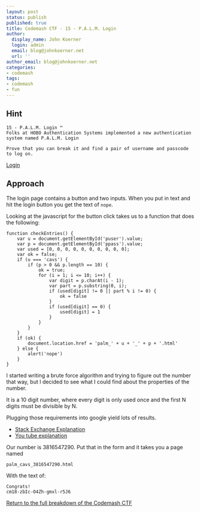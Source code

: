 ```yaml
---
layout: post
status: publish
published: true
title: Codemash CTF - 15 - P.A.L.M. Login
author:
  display_name: John Koerner
  login: admin
  email: blog@johnkoerner.net
  url: ''
author_email: blog@johnkoerner.net
categories:
- codemash
tags:
- codemash
- fun
---
```


Hint
---
```
15 - P.A.L.M. Login ™
Folks at HOBO Authentication Systems implemented a new authentication system named P.A.L.M. Login

Prove that you can break it and find a pair of username and passcode to log on.
```
[Login](https://codemash.hacking-lab.com/codemash/palm.html)


Approach
---
The login page contains a button and two inputs. When you put in text and hit the login button you get the text of `nope`.

Looking at the javascript for the button click takes us to a function that does the following:

```
function checkEntries() {
    var u = document.getElementById('puser').value;
    var p = document.getElementById('ppass').value;
    var used = [0, 0, 0, 0, 0, 0, 0, 0, 0, 0];
    var ok = false;
    if (u === 'cavs') {
        if (p > 0 && p.length == 10) {
            ok = true;
            for (i = 1; i <= 10; i++) {
                var digit = p.charAt(i - 1);
                var part = p.substring(0, i);
                if (used[digit] != 0 || part % i != 0) {
                    ok = false
                }
                if (used[digit] == 0) {
                    used[digit] = 1
                }
            }
        }
    }
    if (ok) {
        document.location.href = 'palm_' + u + '_' + p + '.html'
    } else {
        alert('nope')
    }
}
```

I started writing a brute force algorithm and trying to figure out the number that way, but I decided to see what I could find about the properties of the number.

It is a 10 digit number, where every digit is only used once and the first N digits must be divisible by N.

Plugging those requirements into google yield lots of results.

- [Stack Exchange Explanation](https://mindyourdecisions.com/blog/2016/04/10/find-the-10-digit-number-where-n-digits-are-divisible-by-n-sunday-puzzle/)
- [You tube explanation](https://mindyourdecisions.com/blog/2016/04/10/find-the-10-digit-number-where-n-digits-are-divisible-by-n-sunday-puzzle/)

Our number is 3816547290. Put that in the form and it takes you a page named

`palm_cavs_3816547290.html`

With the text of:

```
Congrats!
cm18-zbIc-O4Zh-gmxl-r5J6
```



[Return to the full breakdown of the Codemash CTF](/codemash/codemash-ctf-breakdown/)
